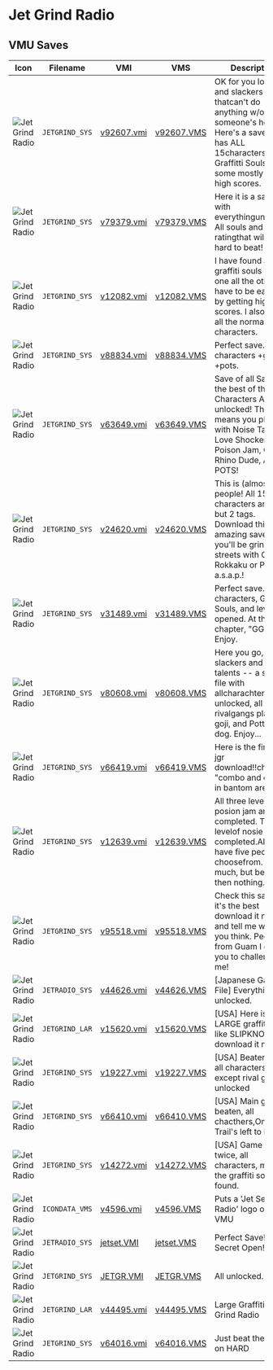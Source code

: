 # Jet Grind Radio

## VMU Saves

| Icon | Filename | VMI | VMS | Description |
|------|----------|-----|-----|-------------|
| ![Jet Grind Radio](../icons/JETGRIND_SYS.GIF) | `JETGRIND_SYS` | [v92607.vmi](v92607.vmi) | [v92607.VMS](v92607.VMS) | OK for you losers and slackers thatcan't do anything w/o someone's help. Here's a save that has ALL 15characters, ALL Graffitti Souls, and some mostly high high scores. 
| ![Jet Grind Radio](../icons/JETGRIND_SYS.GIF) | `JETGRIND_SYS` | [v79379.vmi](v79379.vmi) | [v79379.VMS](v79379.VMS) | Here it is a save with everythingunlocked. All souls and a ratingthat will be hard to beat! 
| ![Jet Grind Radio](../icons/JETGRIND_SYS.GIF) | `JETGRIND_SYS` | [v12082.vmi](v12082.vmi) | [v12082.VMS](v12082.VMS) | I have found all graffiti souls but one all the others have to be earned by getting high scores. I also have all the normal characters. 
| ![Jet Grind Radio](../icons/JETGRIND_SYS.GIF) | `JETGRIND_SYS` | [v88834.vmi](v88834.vmi) | [v88834.VMS](v88834.VMS) | Perfect save. All characters +gogi +pots. 
| ![Jet Grind Radio](../icons/JETGRIND_SYS.GIF) | `JETGRIND_SYS` | [v63649.vmi](v63649.vmi) | [v63649.VMS](v63649.VMS) | Save of all Saves, the best of the best, Characters ALL unlocked! This means you play with Noise Tanks, Love Shockers, Poison Jam, Golden Rhino Dude, And POTS! 
| ![Jet Grind Radio](../icons/JETGRIND_SYS.GIF) | `JETGRIND_SYS` | [v24620.vmi](v24620.vmi) | [v24620.VMS](v24620.VMS) | This is (almost) it, people! All 15 characters and all but 2 tags. Download this amazing save, and you'll be grindin' the streets with Goji Rokkaku or Potts a.s.a.p.! 
| ![Jet Grind Radio](../icons/JETGRIND_SYS.GIF) | `JETGRIND_SYS` | [v31489.vmi](v31489.vmi) | [v31489.VMS](v31489.VMS) | Perfect save. All 15 characters, Graffiti Souls, and levels opened. At the first chapter, "GG". Enjoy. 
| ![Jet Grind Radio](../icons/JETGRIND_SYS.GIF) | `JETGRIND_SYS` | [v80608.vmi](v80608.vmi) | [v80608.VMS](v80608.VMS) | Here you go, all you slackers and no talents -- a save file with allcharachters unlocked, all rivalgangs playable, goji, and Pottsthe dog.  Enjoy... 
| ![Jet Grind Radio](../icons/JETGRIND_SYS.GIF) | `JETGRIND_SYS` | [v66419.vmi](v66419.vmi) | [v66419.VMS](v66419.VMS) | Here is the first u.s. jgr download!!chapter2 "combo and cube" in bantom area. 
| ![Jet Grind Radio](../icons/JETGRIND_SYS.GIF) | `JETGRIND_SYS` | [v12639.vmi](v12639.vmi) | [v12639.VMS](v12639.VMS) | All three levels of posion jam are completed. The first levelof nosie tank is completed.Also have five people to choosefrom. Not much, but better then nothing. 
| ![Jet Grind Radio](../icons/JETGRIND_SYS.GIF) | `JETGRIND_SYS` | [v95518.vmi](v95518.vmi) | [v95518.VMS](v95518.VMS) | Check this save out it's the best download it now and tell me what you think. People from Guam I dare you to challenge me! 
| ![Jet Grind Radio](../icons/JETRADIO_SYS.GIF) | `JETRADIO_SYS` | [v44626.vmi](v44626.vmi) | [v44626.VMS](v44626.VMS) | [Japanese Game File] Everything unlocked. 
| ![Jet Grind Radio](../icons/JETGRIND_LAR.GIF) | `JETGRIND_LAR` | [v15620.vmi](v15620.vmi) | [v15620.VMS](v15620.VMS) | [USA] Here is a LARGE graffiti....if u like SLIPKNOT download it now! 
| ![Jet Grind Radio](../icons/JETGRIND_SYS.GIF) | `JETGRIND_SYS` | [v19227.vmi](v19227.vmi) | [v19227.VMS](v19227.VMS) | [USA] Beaten once. all characters except rival gangs unlocked 
| ![Jet Grind Radio](../icons/JETGRIND_SYS.GIF) | `JETGRIND_SYS` | [v66410.vmi](v66410.vmi) | [v66410.VMS](v66410.VMS) | [USA] Main game beaten, all chacthers,Only Trail's left to beat. 
| ![Jet Grind Radio](../icons/JETGRIND_SYS.GIF) | `JETGRIND_SYS` | [v14272.vmi](v14272.vmi) | [v14272.VMS](v14272.VMS) | [USA] Game beaten twice, all characters, most of the graffiti souls found. 
| ![Jet Grind Radio](../icons/ICONDATA_VMS.GIF) | `ICONDATA_VMS` | [v4596.vmi](v4596.vmi) | [v4596.VMS](v4596.VMS) | Puts a 'Jet Set Radio' logo on your VMU 
| ![Jet Grind Radio](../icons/JETRADIO_SYS.GIF) | `JETRADIO_SYS` | [jetset.VMI](jetset.VMI) | [jetset.VMS](jetset.VMS) | Perfect Save! All Secret Open! (Jap)
| ![Jet Grind Radio](../icons/JETGRIND_SYS.GIF) | `JETGRIND_SYS` | [JETGR.VMI](JETGR.VMI) | [JETGR.VMS](JETGR.VMS) | All unlocked.
| ![Jet Grind Radio](../icons/JETGRIND_LAR.GIF) | `JETGRIND_LAR` | [v44495.vmi](v44495.vmi) | [v44495.VMS](v44495.VMS) | Large Graffiti for Jet Grind Radio  
| ![Jet Grind Radio](../icons/JETGRIND_SYS.GIF) | `JETGRIND_SYS` | [v64016.vmi](v64016.vmi) | [v64016.VMS](v64016.VMS) | Just beat the tank on HARD 
